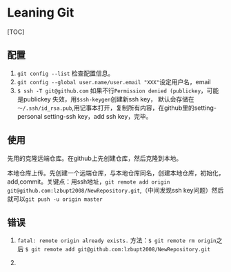 # Leaning Git

[TOC]

## 配置

1. `git config --list` 检查配置信息。
2. `git config --global user.name/user.email "XXX"`设定用户名，email
3. `$ ssh -T git@github.com` 如果不行`Permission denied (publickey`，可能是publickey 失效，用`$ssh-keygen`创建新ssh key， 默认会存储在`～/.ssh/id_rsa.pub`,用记事本打开，复制所有内容，在github里的setting-personal setting-ssh key，add ssh key，完毕。

## 使用

先用的克隆远端仓库。在github上先创建仓库，然后克隆到本地。

本地仓库上传。先创建一个远端仓库，与本地仓库同名，创建本地仓库，初始化，add,commit。关键点：用ssh地址，`git remote add origin git@github.com:lzbupt2008/NewRepository.git`,（中间发现ssh key问题）然后就可以`git push -u origin master`

## 错误

1. `fatal: remote origin already exists.` 方法：`$ git remote rm origin`之后 `$ git remote add git@github.com:lzbupt2008/NewRepository.git`

2. ​

   ​